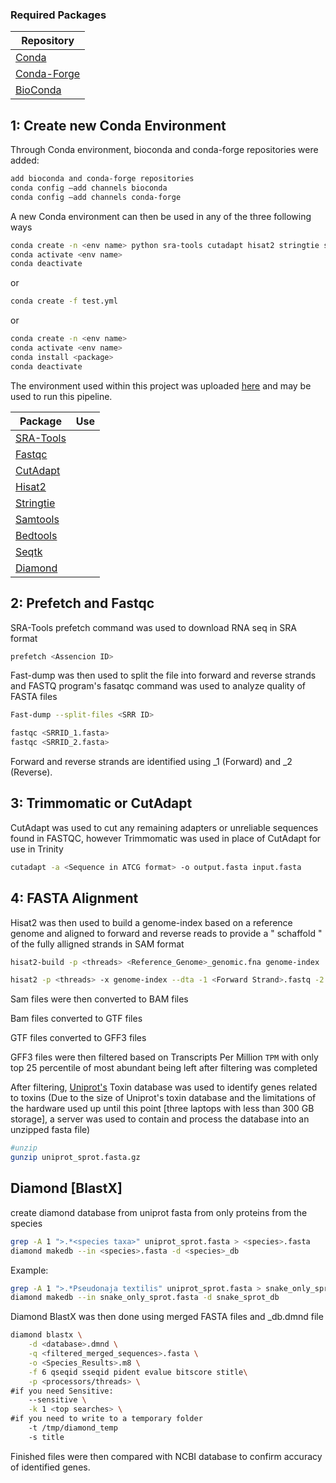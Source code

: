 
### Required Packages 

	
|Repository| 
|  ------ | 
|[Conda](https://anaconda.org/anaconda/conda)| 
|[Conda-Forge](https://conda-forge.org/)| 
|[BioConda](https://bioconda.github.io/)| 


## 1: Create new Conda Environment

Through Conda environment, bioconda and conda-forge repositories were added:

```sh
add bioconda and conda-forge repositories
conda config –add channels bioconda
conda config –add channels conda-forge
```

A new Conda environment can then be used in any of the three following ways

```sh
conda create -n <env name> python sra-tools cutadapt hisat2 stringtie samtools bedtools seqtk diamond
conda activate <env name>
conda deactivate
```
or 
```sh
conda create -f test.yml
```
or
```sh
conda create -n <env name>
conda activate <env name>
conda install <package>
conda deactivate
```

The environment used within this project was uploaded [here](https://github.com/RIT-Environmental-Genomics/Toxin-Identification-Pipeline/blob/main/1.1_Reference_Pipeline/rnaseq_Reference.yml) and may be used to run this pipeline.


|Package|Use|
|  ------ | ------ |
|[SRA-Tools](https://github.com/ncbi/sra-tools)| |
|[Fastqc]()||
|[CutAdapt]()| |
|[Hisat2]()| |
|[Stringtie]()| |
|[Samtools]()| |
|[Bedtools]()| |
|[Seqtk]()| |
|[Diamond]()| |

## 2: Prefetch and Fastqc

SRA-Tools prefetch command was used to download RNA seq in SRA format
```sh
prefetch <Assencion ID>
```
Fast-dump was then used to split the file into forward and reverse strands and FASTQ program's fasatqc command was used to analyze quality of FASTA files
```sh
Fast-dump --split-files <SRR ID>

fastqc <SRRID_1.fasta>
fastqc <SRRID_2.fasta>
```
Forward and reverse strands are identified using _1 (Forward) and _2 (Reverse). 

## 3: Trimmomatic or CutAdapt
CutAdapt was used to cut any remaining adapters or unreliable sequences found in FASTQC, however Trimmomatic was used in place of CutAdapt for use in Trinity

```sh
cutadapt -a <Sequence in ATCG format> -o output.fasta input.fasta
```

## 4: FASTA Alignment
Hisat2 was then used to build a genome-index based on a reference genome and aligned to forward and reverse reads to provide a " schaffold " of the fully alligned strands in SAM format
```sh
hisat2-build -p <threads> <Reference_Genome>_genomic.fna genome-index

hisat2 -p <threads> -x genome-index --dta -1 <Forward Strand>.fastq -2 <Reverse_Strand>.fastq -S <aligned_strands>.sam
```

Sam files were then converted to BAM files

Bam files converted to GTF files

GTF files converted to GFF3 files

GFF3 files were then filtered based on Transcripts Per Million ```TPM``` with only top 25 percentile of most abundant being left after filtering was completed

After filtering, [Uniprot's](https://ftp.uniprot.org/pub/databases/uniprot/current_release/knowledgebase/complete/uniprot_trembl.fasta.gz) Toxin database was used to identify genes related to toxins
(Due to the size of Uniprot's toxin database and the limitations of the hardware used up until this point [three laptops with less than 300 GB storage], a server was used to contain and process the database into an unzipped fasta file)

``` sh
#unzip
gunzip uniprot_sprot.fasta.gz
```

## Diamond [BlastX]
create diamond database from uniprot fasta from only proteins from the species 

```sh
grep -A 1 ">.*<species taxa>" uniprot_sprot.fasta > <species>.fasta 
diamond makedb --in <species>.fasta -d <species>_db
```


Example:
```sh
grep -A 1 ">.*Pseudonaja textilis" uniprot_sprot.fasta > snake_only_sprot.fasta 
diamond makedb --in snake_only_sprot.fasta -d snake_sprot_db
```
Diamond BlastX was then done using merged FASTA files and _db.dmnd file
```sh
diamond blastx \
	-d <database>.dmnd \
	-q <filtered_merged_sequences>.fasta \
	-o <Species_Results>.m8 \
	-f 6 qseqid sseqid pident evalue bitscore stitle\
	-p <processors/threads> \
#if you need Sensitive:
	--sensitive \
	-k 1 <top searches> \
#if you need to write to a temporary folder
	-t /tmp/diamond_temp
	-s title
```

Finished files were then compared with NCBI database to confirm accuracy of identified genes.
